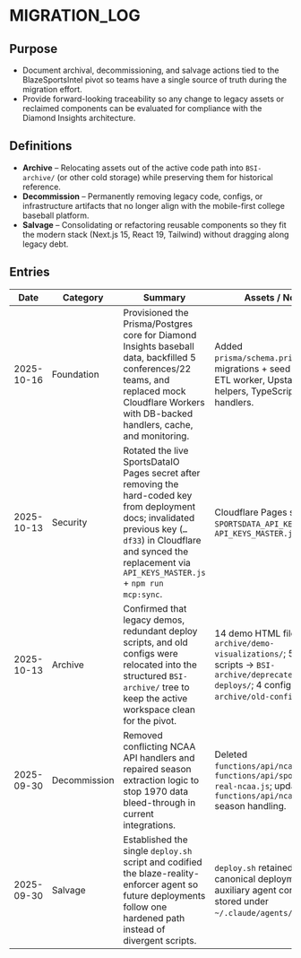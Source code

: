# MIGRATION_LOG

## Purpose
- Document archival, decommissioning, and salvage actions tied to the BlazeSportsIntel pivot so teams have a single source of truth during the migration effort.
- Provide forward-looking traceability so any change to legacy assets or reclaimed components can be evaluated for compliance with the Diamond Insights architecture.

## Definitions
- **Archive** – Relocating assets out of the active code path into `BSI-archive/` (or other cold storage) while preserving them for historical reference.
- **Decommission** – Permanently removing legacy code, configs, or infrastructure artifacts that no longer align with the mobile-first college baseball platform.
- **Salvage** – Consolidating or refactoring reusable components so they fit the modern stack (Next.js 15, React 19, Tailwind) without dragging along legacy debt.

## Entries
| Date | Category | Summary | Assets / Notes | Source |
| --- | --- | --- | --- | --- |
| 2025-10-16 | Foundation | Provisioned the Prisma/Postgres core for Diamond Insights baseball data, backfilled 5 conferences/22 teams, and replaced mock Cloudflare Workers with DB-backed handlers, cache, and monitoring. | Added `prisma/schema.prisma`, SQL migrations + seed scripts, ETL worker, Upstash cache helpers, TypeScript API handlers. | Git commit (current work) |
| 2025-10-13 | Security | Rotated the live SportsDataIO Pages secret after removing the hard-coded key from deployment docs; invalidated previous key (`…df33`) in Cloudflare and synced the replacement via `API_KEYS_MASTER.js` + `npm run mcp:sync`. | Cloudflare Pages secret `SPORTSDATA_API_KEY`; `API_KEYS_MASTER.js` | Cloudflare Pages audit log 2025-10-13 |
| 2025-10-13 | Archive | Confirmed that legacy demos, redundant deploy scripts, and old configs were relocated into the structured `BSI-archive/` tree to keep the active workspace clean for the pivot. | 14 demo HTML files → `BSI-archive/demo-visualizations/`; 5 deploy scripts → `BSI-archive/deprecated-deploys/`; 4 configs → `BSI-archive/old-configs/`. | BLAZE-REALITY-ENFORCER-REPORT.md (lines 524-543) |
| 2025-09-30 | Decommission | Removed conflicting NCAA API handlers and repaired season extraction logic to stop 1970 data bleed-through in current integrations. | Deleted `functions/api/ncaa.js` and `functions/api/sports-data-real-ncaa.js`; updated `functions/api/ncaa/teams.js` season handling. | BLAZE-REALITY-ENFORCER-REPORT.md (lines 524-530) |
| 2025-09-30 | Salvage | Established the single `deploy.sh` script and codified the blaze-reality-enforcer agent so future deployments follow one hardened path instead of divergent scripts. | `deploy.sh` retained as canonical deployment script; auxiliary agent configuration stored under `~/.claude/agents/`. | BLAZE-REALITY-ENFORCER-ACTIVATED.md (lines 5-10) |

